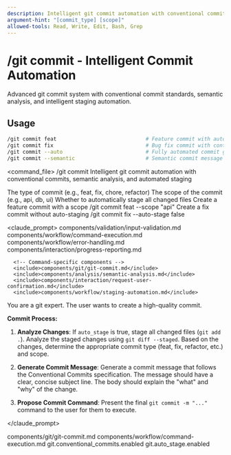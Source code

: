 ```yaml
---
description: Intelligent git commit automation with conventional commits, semantic analysis, and automated staging
argument-hint: "[commit_type] [scope]"
allowed-tools: Read, Write, Edit, Bash, Grep
---
```


# /git commit - Intelligent Commit Automation

Advanced git commit system with conventional commit standards, semantic analysis, and intelligent staging automation.

## Usage
```bash
/git commit feat                             # Feature commit with auto-analysis
/git commit fix                              # Bug fix commit with context
/git commit --auto                           # Fully automated commit generation
/git commit --semantic                       # Semantic commit message analysis
```

<command_file>
  <metadata>
    <n>/git commit</n>
    <purpose>Intelligent git commit automation with conventional commits, semantic analysis, and automated staging</purpose>
    <usage>
      <![CDATA[
      /git commit [commit_type] --scope [scope]
      ]]>
    </usage>
  </metadata>

  <arguments>
    <argument name="commit_type" type="string" required="true" default="feat">
      <description>The type of commit (e.g., feat, fix, chore, refactor)</description>
    </argument>
    <argument name="scope" type="string" required="false">
      <description>The scope of the commit (e.g., api, db, ui)</description>
    </argument>
    <argument name="auto_stage" type="boolean" required="false" default="true">
      <description>Whether to automatically stage all changed files</description>
    </argument>
  </arguments>
  
  <examples>
    <example>
      <description>Create a feature commit with a scope</description>
      <usage>/git commit feat --scope "api"</usage>
    </example>
    <example>
      <description>Create a fix commit without auto-staging</description>
      <usage>/git commit fix --auto-stage false</usage>
    </example>
  </examples>

  <claude_prompt>
    <prompt>
      <!-- Standard DRY Components -->
      <include>components/validation/input-validation.md</include>
      <include>components/workflow/command-execution.md</include>
      <include>components/workflow/error-handling.md</include>
      <include>components/interaction/progress-reporting.md</include>
      
      <!-- Command-specific components -->
      <include>components/git/git-commit.md</include>
      <include>components/analysis/semantic-analysis.md</include>
      <include>components/interaction/request-user-confirmation.md</include>
      <include>components/workflow/staging-automation.md</include>
      
You are a git expert. The user wants to create a high-quality commit.

**Commit Process:**
1. **Analyze Changes**: If `auto_stage` is true, stage all changed files (`git add .`). Analyze the staged changes using `git diff --staged`. Based on the changes, determine the appropriate commit type (feat, fix, refactor, etc.) and scope.
2. **Generate Commit Message**: Generate a commit message that follows the Conventional Commits specification. The message should have a clear, concise subject line. The body should explain the "what" and "why" of the change.
3. **Propose Commit Command**: Present the final `git commit -m "..."` command to the user for them to execute.

    </prompt>
  </claude_prompt>

  <dependencies>
    <includes_components>
      <component>components/git/git-commit.md</component>
      <component>components/workflow/command-execution.md</component>
    </includes_components>
    <uses_config_values>
      <value>git.conventional_commits.enabled</value>
      <value>git.auto_stage.enabled</value>
    </uses_config_values>
  </dependencies>
</command_file>